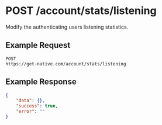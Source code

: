 # POST /account/stats/listening

Modify the authenticating users listening statistics.

## Example Request

```
POST
https://get-native.com/account/stats/listening
```

## Example Response

```json
{
	"data": {},
	"success": true,
	"error": ""
}
```
